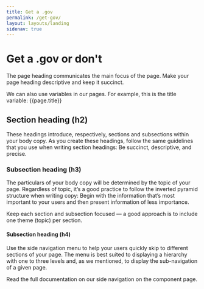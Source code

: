 ```yaml
---
title: Get a .gov
permalink: /get-gov/
layout: layouts/landing
sidenav: true
---
```


# Get a .gov or don't

The page heading communicates the main focus of the page. Make your page heading descriptive and keep it succinct.

We can also use variables in our pages. For example, this is the title variable: {{page.title}}

## Section heading (h2)

These headings introduce, respectively, sections and subsections within your body copy. As you create these headings, follow the same guidelines that you use when writing section headings: Be succinct, descriptive, and precise.

### Subsection heading (h3)

The particulars of your body copy will be determined by the topic of your page. Regardless of topic, it’s a good practice to follow the inverted pyramid structure when writing copy: Begin with the information that’s most important to your users and then present information of less importance.

Keep each section and subsection focused — a good approach is to include one theme (topic) per section.

#### Subsection heading (h4)

Use the side navigation menu to help your users quickly skip to different sections of your page. The menu is best suited to displaying a hierarchy with one to three levels and, as we mentioned, to display the sub-navigation of a given page.

Read the full documentation on our side navigation on the component page.
